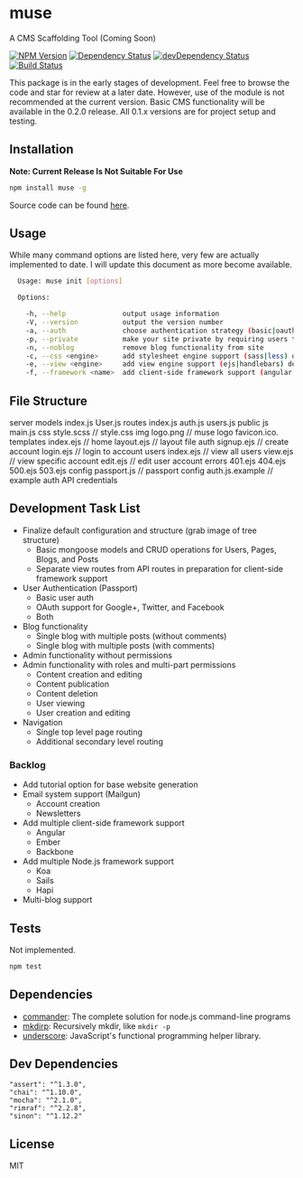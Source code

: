 # muse 

A CMS Scaffolding Tool (Coming Soon)

[![NPM Version](https://img.shields.io/npm/v/muse.svg?style=flat)](https://www.npmjs.org/package/muse)
[![Dependency Status](https://david-dm.org/RDFroeber/muse.svg)](https://david-dm.org/RDFroeber/muse)
[![devDependency Status](https://david-dm.org/RDFroeber/muse/dev-status.svg?theme=shields.io)](https://david-dm.org/RDFroeber/muse#info=devDependencies)
[![Build Status](https://travis-ci.org/RDFroeber/muse.svg?branch=master)](https://travis-ci.org/RDFroeber/muse)

This package is in the early stages of development. Feel free to browse the code and star for review at a later date. However, use of the module is not recommended at the current version. Basic CMS functionality will be available in the 0.2.0 release. All 0.1.x versions are for project setup and testing.

## Installation

**Note: Current Release Is Not Suitable For Use**

```sh
npm install muse -g
```

Source code can be found [here](https://github.com/RDFroeber/muse).

## Usage

While many command options are listed here, very few are actually implemented to date. I will update this document as more become available.

```sh
  Usage: muse init [options]

  Options:

    -h, --help              output usage information
    -V, --version           output the version number
    -a, --auth              choose authentication strategy (basic|oauth|both) defaults to basic
    -p, --private           make your site private by requiring users to log in
    -n, --noblog            remove blog functionality from site
    -c, --css <engine>      add stylesheet engine support (sass|less) defaults to sass
    -e, --view <engine>     add view engine support (ejs|handlebars) defaults to ejs
    -f, --framework <name>  add client-side framework support (angular|ember) defaults to none
```
## File Structure

server
  models
    index.js
    User.js
  routes
    index.js
    auth.js
    users.js
public
  js
    main.js
  css
    style.scss
    // style.css
  img
    logo.png // muse logo
    favicon.ico.
  templates
    index.ejs // home
    layout.ejs // layout file
    auth
      signup.ejs // create account
      login.ejs // login to account
    users
      index.ejs // view all users
      view.ejs // view specific account
      edit.ejs // edit user account
    errors
      401.ejs
      404.ejs
      500.ejs
      503.ejs
config
  passport.js // passport config
  auth.js.example // example auth API credentials

## Development Task List

* Finalize default configuration and structure (grab image of tree structure)
    * Basic mongoose models and CRUD operations for Users, Pages, Blogs, and Posts
    * Separate view routes from API routes in preparation for client-side framework support
* User Authentication (Passport)
    * Basic user auth
    * OAuth support for Google+, Twitter, and Facebook
    * Both
* Blog functionality
    * Single blog with multiple posts (without comments)
    * Single blog with multiple posts (with comments)
* Admin functionality without permissions
* Admin functionality with roles and multi-part permissions
    * Content creation and editing
    * Content publication
    * Content deletion
    * User viewing
    * User creation and editing
* Navigation
    * Single top level page routing
    * Additional secondary level routing


### Backlog

* Add tutorial option for base website generation
* Email system support (Mailgun)
    * Account creation
    * Newsletters
* Add multiple client-side framework support 
    * Angular
    * Ember
    * Backbone
* Add multiple Node.js framework support 
    * Koa
    * Sails
    * Hapi
* Multi-blog support

## Tests

Not implemented.

```sh
npm test
```

## Dependencies

- [commander](https://github.com/tj/commander.js): The complete solution for node.js command-line programs
- [mkdirp](https://github.com/substack/node-mkdirp): Recursively mkdir, like `mkdir -p`
- [underscore](https://github.com/jashkenas/underscore): JavaScript's functional programming helper library.

## Dev Dependencies

    "assert": "^1.3.0",
    "chai": "^1.10.0",
    "mocha": "^2.1.0",
    "rimraf": "^2.2.8",
    "sinon": "^1.12.2"

## License

MIT
